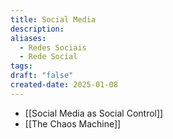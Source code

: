 ```yaml
---
title: Social Media
description: 
aliases:
  - Redes Sociais
  - Rede Social
tags: 
draft: "false"
created-date: 2025-01-08
---
```



- [[Social Media as Social Control]]
- [[The Chaos Machine]]